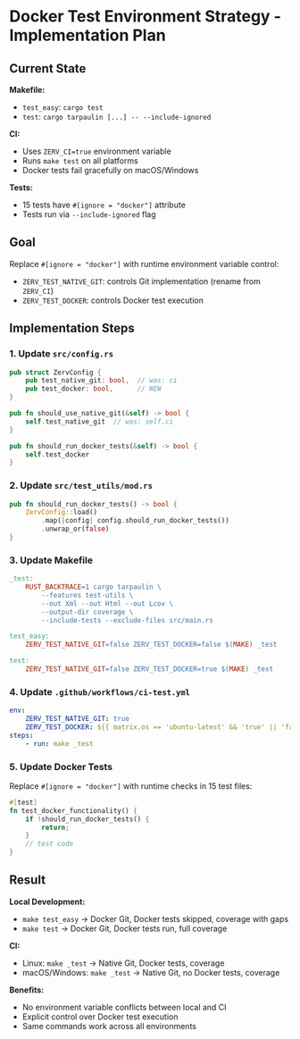 # Docker Test Environment Strategy - Implementation Plan

## Current State

**Makefile:**

- `test_easy`: `cargo test`
- `test`: `cargo tarpaulin [...] -- --include-ignored`

**CI:**

- Uses `ZERV_CI=true` environment variable
- Runs `make test` on all platforms
- Docker tests fail gracefully on macOS/Windows

**Tests:**

- 15 tests have `#[ignore = "docker"]` attribute
- Tests run via `--include-ignored` flag

## Goal

Replace `#[ignore = "docker"]` with runtime environment variable control:

- `ZERV_TEST_NATIVE_GIT`: controls Git implementation (rename from `ZERV_CI`)
- `ZERV_TEST_DOCKER`: controls Docker test execution

## Implementation Steps

### 1. Update `src/config.rs`

```rust
pub struct ZervConfig {
    pub test_native_git: bool,  // was: ci
    pub test_docker: bool,      // NEW
}

pub fn should_use_native_git(&self) -> bool {
    self.test_native_git  // was: self.ci
}

pub fn should_run_docker_tests(&self) -> bool {
    self.test_docker
}
```

### 2. Update `src/test_utils/mod.rs`

```rust
pub fn should_run_docker_tests() -> bool {
    ZervConfig::load()
        .map(|config| config.should_run_docker_tests())
        .unwrap_or(false)
}
```

### 3. Update Makefile

```makefile
_test:
	RUST_BACKTRACE=1 cargo tarpaulin \
		--features test-utils \
		--out Xml --out Html --out Lcov \
		--output-dir coverage \
		--include-tests --exclude-files src/main.rs

test_easy:
	ZERV_TEST_NATIVE_GIT=false ZERV_TEST_DOCKER=false $(MAKE) _test

test:
	ZERV_TEST_NATIVE_GIT=false ZERV_TEST_DOCKER=true $(MAKE) _test
```

### 4. Update `.github/workflows/ci-test.yml`

```yaml
env:
    ZERV_TEST_NATIVE_GIT: true
    ZERV_TEST_DOCKER: ${{ matrix.os == 'ubuntu-latest' && 'true' || 'false' }}
steps:
    - run: make _test
```

### 5. Update Docker Tests

Replace `#[ignore = "docker"]` with runtime checks in 15 test files:

```rust
#[test]
fn test_docker_functionality() {
    if !should_run_docker_tests() {
        return;
    }
    // test code
}
```

## Result

**Local Development:**

- `make test_easy` → Docker Git, Docker tests skipped, coverage with gaps
- `make test` → Docker Git, Docker tests run, full coverage

**CI:**

- Linux: `make _test` → Native Git, Docker tests, coverage
- macOS/Windows: `make _test` → Native Git, no Docker tests, coverage

**Benefits:**

- No environment variable conflicts between local and CI
- Explicit control over Docker test execution
- Same commands work across all environments
